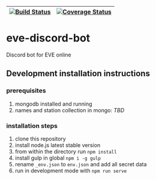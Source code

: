|[![Build Status](https://travis-ci.org/dimkinv/eve-discord-bot.svg?branch=master)](https://travis-ci.org/dimkinv/eve-discord-bot)|[![Coverage Status](https://img.shields.io/coveralls/dimkinv/eve-discord-bot/master.svg?maxAge=0)](https://coveralls.io/github/dimkinv/eve-discord-bot?branch=master)|
|:-:|:-:|

# eve-discord-bot
Discord bot for EVE online



## Development installation instructions
### prerequisites
1. mongodb installed and running
1. names and station collection in mongo: _TBD_

### installation steps
1. clone this repository
1. install node.js latest stable version
1. from within the directory run `npm install`
1. install gulp in global `npm i -g gulp`
1. rename `_env.json` to `env.json` and add all secret data
1. run in development mode with `npm run serve`

